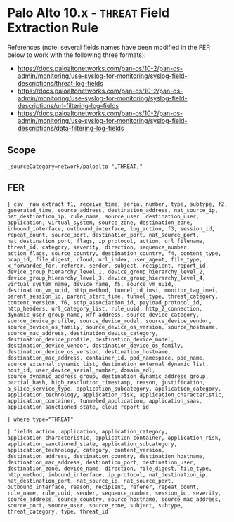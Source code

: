 # Palo Alto 10.x - `THREAT` Field Extraction Rule

References (note: several fields names have been modified in the FER below to work with the following three formats):
- https://docs.paloaltonetworks.com/pan-os/10-2/pan-os-admin/monitoring/use-syslog-for-monitoring/syslog-field-descriptions/threat-log-fields
- https://docs.paloaltonetworks.com/pan-os/10-2/pan-os-admin/monitoring/use-syslog-for-monitoring/syslog-field-descriptions/url-filtering-log-fields
- https://docs.paloaltonetworks.com/pan-os/10-2/pan-os-admin/monitoring/use-syslog-for-monitoring/syslog-field-descriptions/data-filtering-log-fields

## Scope
```
_sourceCategory=network/paloalto ",THREAT,"
```

## FER
```
| csv _raw extract f1, receive_time, serial_number, type, subtype, f2, generated_time, source_address, destination_address, nat_source_ip, nat_destination_ip, rule_name, source_user, destination_user, application, virtual_system, source_zone, destination_zone, inbound_interface, outbound_interface, log_action, f3, session_id, repeat_count, source_port, destination_port, nat_source_port, nat_destination_port, flags, ip_protocol, action, url_filename, threat_id, category, severity, direction, sequence_number, action_flags, source_country, destination_country, f4, content_type, pcap_id, file_digest, cloud, url_index, user_agent, file_type, x_forwarded_for, referer, sender, subject, recipient, report_id, device_group_hierarchy_level_1, device_group_hierarchy_level_2, device_group_hierarchy_level_3, device_group_hierarchy_level_4, virtual_system_name, device_name, f5, source_vm_uuid, destination_vm_uuid, http_method, tunnel_id_imsi, monitor_tag_imei, parent_session_id, parent_start_time, tunnel_type, threat_category, content_version, f6, sctp_association_id, payload_protocol_id, http_headers, url_category_list, rule_uuid, http_2_connection, dynamic_user_group_name, xff_address, source_device_category, source_device_profile, source_device_model, source_device_vendor, source_device_os_family, source_device_os_version, source_hostname, source_mac_address, destination_device_category, destination_device_profile, destination_device_model, destination_device_vendor, destination_device_os_family, destination_device_os_version, destination_hostname, destination_mac_address, container_id, pod_namespace, pod_name, source_external_dynamic_list, destination_external_dynamic_list, host_id, user_device_serial_number, domain_edl, source_dynamic_address_group, destination_dynamic_address_group, partial_hash, high_resolution_timestamp, reason, justification, a_slice_service_type, application_subcategory, application_category, application_technology, application_risk, application_characteristic, application_container, tunneled_application, application_saas, application_sanctioned_state, cloud_report_id

| where type="THREAT"

| fields action, application, application_category, application_characteristic, application_container, application_risk, application_sanctioned_state, application_subcategory, application_technology, category, content_version, destination_address, destination_country, destination_hostname, destination_mac_address, destination_port, destination_user, destination_zone, device_name, direction, file_digest, file_type, http_method, inbound_interface, ip_protocol, nat_destination_ip, nat_destination_port, nat_source_ip, nat_source_port, outbound_interface, reason, recipient, referer, repeat_count, rule_name, rule_uuid, sender, sequence_number, session_id, severity, source_address, source_country, source_hostname, source_mac_address, source_port, source_user, source_zone, subject, subtype, threat_category, type, threat_id
```
